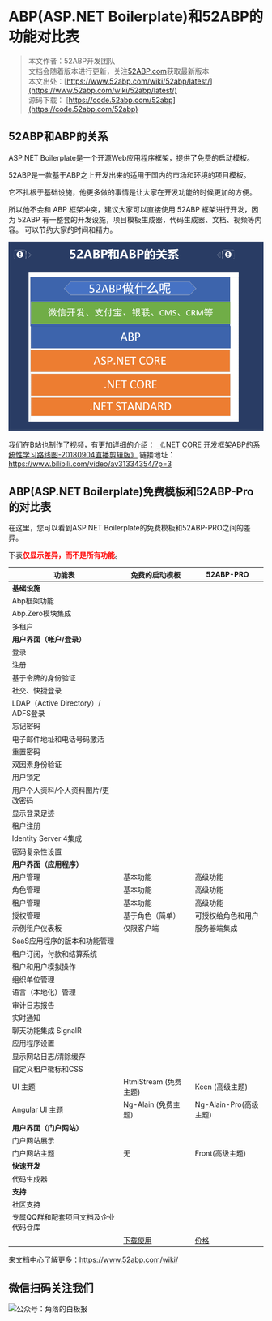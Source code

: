 # ABP(ASP.NET Boilerplate)和52ABP的功能对比表

> 本文作者：52ABP开发团队 </br>
> 文档会随着版本进行更新，关注[52ABP.com](https://www.52abp.com)获取最新版本 </br>
> 本文出处：[https://www.52abp.com/wiki/52abp/latest/](https://www.52abp.com/wiki/52abp/latest/) </br>
> 源码下载： [https://code.52abp.com/52abp](https://code.52abp.com/52abp) </br>


## 52ABP和ABP的关系

ASP.NET Boilerplate是一个开源Web应用程序框架，提供了免费的启动模板。

52ABP是一款基于ABP之上开发出来的适用于国内的市场和环境的项目模板。

它不扎根于基础设施，他更多做的事情是让大家在开发功能的时候更加的方便。

所以他不会和 ABP 框架冲突，建议大家可以直接使用 52ABP 框架进行开发，因为 52ABP 有一整套的开发设施，项目模板生成器，代码生成器、文档、视频等内容。
可以节约大家的时间和精力。

 ![Abp-Template-vs-52ABP-Pro-1](images/Abp-Template-vs-52ABP-Pro-1.png)

我们在B站也制作了视频，有更加详细的介绍：
[《.NET CORE 开发框架ABP的系统性学习路线图-20180904直播剪辑版》](https://www.bilibili.com/video/av31334354/?p=3)
链接地址：https://www.bilibili.com/video/av31334354/?p=3

## ABP(ASP.NET Boilerplate)免费模板和52ABP-Pro的对比表

在这里，您可以看到ASP.NET Boilerplate的免费模板和52ABP-PRO之间的差异。


<div class="container space-4">

<p><font style="vertical-align: inherit;"><font style="vertical-align: inherit;">下表</font></font><strong style="color: red"><font style="vertical-align: inherit;"><font style="vertical-align: inherit;">仅显示差异，而不是所有功能</font></font></strong><font style="vertical-align: inherit;"><font style="vertical-align: inherit;">。</font></font></p>
<table class="table" id="TemplateComparisonTable">
 <thead>
        <tr>
          <th>
            功能表</th>
          <th>免费的启动模板	</th>
          <th>52ABP-PRO</th>
        </tr>
        </thead>
        <tbody>
        <tr>
        <td colspan="3"><strong>基础设施</strong></td>
        </tr>
 <tr>
        <td>Abp框架功能	</td>
        <td><i class="fa fa-check text-success"></i></td><td><i class="fa fa-check text-success"></i></td></tr>
        <tr>
        <td>Abp.Zero模块集成	</td>
        <td><i class="fa fa-check text-success"></i></td><td><i class="fa fa-check text-success"></i></td></tr>
        <tr>
        <td>多租户	</td>
        <td><i class="fa fa-check text-success"></i></td><td><i class="fa fa-check text-success"></i></td></tr>
        <tr>
        <td colspan="3"><strong>用户界面（帐户/登录）        </strong></td>
        </tr>
        <tr>
        <td>登录</td>
        <td><i class="fa fa-check text-success"></i></td>
        <td><i class="fa fa-check text-success"></i></td></tr>
        <tr>
        <td>注册</td>
        <td><i class="fa fa-check text-success"></i></td>
        <td><i class="fa fa-check text-success"></i></td>
        </tr>
        <tr>
        <td>基于令牌的身份验证	</td>
        <td><i class="fa fa-check text-success"></i></td>
        <td><i class="fa fa-check text-success"></i></td>
        </tr>
        <tr>
        <td>社交、快捷登录</td>
        <td><i class="fa fa-minus text-secondary"></i></td>
        <td><i class="fa fa-check text-success"></i></td>	
        </tr>
        <tr>
        <td>LDAP（Active Directory）/ ADFS登录	</td>
        <td><i class="fa fa-minus text-secondary"></i></td>
        <td><i class="fa fa-check text-success"></i></td>	</tr>
        <tr>
        <td>忘记密码	</td>
        <td><i class="fa fa-minus text-secondary"></i></td>
        <td><i class="fa fa-check text-success"></i></td></tr>
        <tr>
        <td>电子邮件地址和电话号码激活	</td>
        <td><i class="fa fa-minus text-secondary"></i></td>
        <td><i class="fa fa-check text-success"></i></td></tr>
        <tr>
        <td>重置密码</td>
        <td><i class="fa fa-minus text-secondary"></i></td>
        <td><i class="fa fa-check text-success"></i></td></tr>
        <tr>
        <td>双因素身份验证	</td>
        <td><i class="fa fa-minus text-secondary"></i></td>
        <td><i class="fa fa-check text-success"></i></td></tr>
        <tr>
      
          
<td>用户锁定	</td>
        <td><i class="fa fa-minus text-secondary"></i></td>
        <td><i class="fa fa-check text-success"></i></td></tr>
        <tr>
        <td>用户个人资料/个人资料图片/更改密码	</td>
        <td><i class="fa fa-minus text-secondary"></i></td>
        <td><i class="fa fa-check text-success"></i></td></tr>
        <tr>   <td>显示登录足迹</td>
        <td><i class="fa fa-minus text-secondary"></i></td>
        <td><i class="fa fa-check text-success"></i></td></tr>
        <tr>
        <td>租户注册	</td>
        <td><i class="fa fa-minus text-secondary"></i></td>
        <td><i class="fa fa-check text-success"></i></td></tr>
        <tr>
        <td>Identity Server 4集成	</td>
        <td><i class="fa fa-minus text-secondary"></i></td>
        <td><i class="fa fa-check text-success"></i></td></tr>
        <tr>
        <td>密码复杂性设置	</td>
        <td><i class="fa fa-minus text-secondary"></i></td>
        <td><i class="fa fa-check text-success"></i></td></tr>
        <tr>
        <td colspan="3"><strong>用户界面（应用程序）</strong></td>
        </tr>
          <tr>
        <td>用户管理</td>
        <td>基本功能
        <td>高级功能</td>
          </tr>
          <tr>
        <td>角色管理</td>
        <td>基本功能
          <td>高级功能</td>
          </tr>
          <tr>
        <td>租户管理</td>
        <td>基本功能
          <td>高级功能</td>
          </tr>
          <tr>
        <td>授权管理</td>
        <td>基于角色（简单）	</td>
        <td>可授权给角色和用户   </td>
          </tr>
          <tr>
        <td>示例租户仪表板</td>
        <td>仅限客户端</td>
        <td>服务器端集成</td>
</tr>     
          
<tr>
<td>SaaS应用程序的版本和功能管理</td>
<td><i class="fa fa-minus text-secondary"></i></td>
<td><i class="fa fa-check text-success"></i></td></tr>
  <tr>
<td>租户订阅，付款和结算系统	</td>
<td><i class="fa fa-minus text-secondary"></i></td>
<td><i class="fa fa-check text-success"></i></td>	</tr>
<tr>
<td>租户和用户模拟操作	</td>
<td><i class="fa fa-minus text-secondary"></i></td>
<td><i class="fa fa-check text-success"></i></td></tr>
<tr>
<td>组织单位管理	</td>
<td><i class="fa fa-minus text-secondary"></i></td>
<td><i class="fa fa-check text-success"></i></td></tr>
<tr>
<td>语言（本地化）管理	</td>
<td><i class="fa fa-minus text-secondary"></i></td>
<td><i class="fa fa-check text-success"></i></td></tr>
<tr>
<td>审计日志报告	</td>
<td><i class="fa fa-minus text-secondary"></i></td>
<td><i class="fa fa-check text-success"></i></td></tr>
  <tr>
<td>实时通知	</td>
<td><i class="fa fa-minus text-secondary"></i></td>
<td><i class="fa fa-check text-success"></i></td>	</tr>
  <tr>
<td>聊天功能集成 SignalR</td>
<td><i class="fa fa-minus text-secondary"></i></td>
<td><i class="fa fa-minus text-success"></i></td>	</tr>

<td>应用程序设置</td>
<td><i class="fa fa-minus text-secondary"></i></td>
<td><i class="fa fa-check text-success"></i></td></tr>
<tr>

<td>显示网站日志/清除缓存	</td>
<td><i class="fa fa-minus text-secondary"></i></td>
<td><i class="fa fa-check text-success"></i></td></tr>
<tr>
<td>自定义租户徽标和CSS	</td>
<td><i class="fa fa-minus text-secondary"></i></td>
<td><i class="fa fa-check text-success"></i></td></tr>
<tr>

<td>UI 主题</td>
<td>HtmlStream (免费主题)</td>
<td>Keen (高级主题)</td>
  </tr>
  <tr>      
    <td>Angular UI 主题</td>
    <td>Ng-Alain (免费主题)</td>
    <td>Ng-Alain-Pro(高级主题)</td>
      </tr>
<tr>
<td colspan="3"><strong>用户界面（门户网站）
</strong></td>
</tr>
<tr>
<td>门户网站展示</td>
<td><i class="fa fa-minus text-secondary"></i></td>
<td><i class="fa fa-check text-success"></i></td></tr>
<tr>      
  <td>门户网站主题</td>
  <td>无</td>
  <td>Front(高级主题)</td>
    </tr>

 


<tr>
<td colspan="3"><strong>快速开发</strong></td>
</tr>
<tr>
<td>代码生成器</td>
<td><i class="fa fa-minus text-secondary"></i></td>
<td><i class="fa fa-check text-success"></i></td></tr>
<tr>
<td colspan="3"><strong>支持</strong></td>
</tr>
<tr>
<td>社区支持</td>
<td><i class="fa fa-check text-success"></i></td><td><i lass="fa fa-check text-success"></i></td></tr>
<tr>
<td>专属QQ群和配套项目文档及企业代码仓库</td>
<td><i class="fa fa-minus text-secondary"></i></td>
<td><i class="fa fa-check text-success"></i></td></tr>
<tr>
<td>&nbsp;</td>
<td><a class="btn btn-primary text-center  text-white    btn-sm" href="https://www.52abp.com/Download/Index" target="_blank">下载使用</a></td>
<td><a class="btn btn-success text-center text-white    btn-sm" href="https://www.52abp.com/Purchase">价格</a></td>
</tr>
</tbody>
</table>
</div>
    






来文档中心了解更多：https://www.52abp.com/wiki/ 

## 微信扫码关注我们

 <img src="https://www.52abp.com/imgs/money-QR/jiaoluo_wechat_QR.jpg" class="img-fluid   " alt="公众号：角落的白板报" style="
    height: 80;
    width: 250px;
" />
